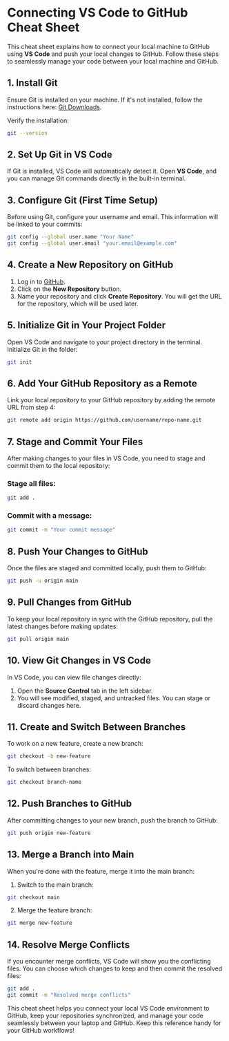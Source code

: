 # Connecting VS Code to GitHub Cheat Sheet

This cheat sheet explains how to connect your local machine to GitHub using **VS Code** and push your local changes to GitHub. Follow these steps to seamlessly manage your code between your local machine and GitHub.

## 1. Install Git
Ensure Git is installed on your machine. If it's not installed, follow the instructions here: [Git Downloads](https://git-scm.com/downloads).

Verify the installation:
```bash
git --version
```

## 2. Set Up Git in VS Code
If Git is installed, VS Code will automatically detect it. Open **VS Code**, and you can manage Git commands directly in the built-in terminal.

## 3. Configure Git (First Time Setup)
Before using Git, configure your username and email. This information will be linked to your commits:

```bash
git config --global user.name "Your Name"
git config --global user.email "your.email@example.com"
```

## 4. Create a New Repository on GitHub
1. Log in to [GitHub](https://github.com/).
2. Click on the **New Repository** button.
3. Name your repository and click **Create Repository**. You will get the URL for the repository, which will be used later.

## 5. Initialize Git in Your Project Folder
Open VS Code and navigate to your project directory in the terminal. Initialize Git in the folder:

```bash
git init
```

## 6. Add Your GitHub Repository as a Remote
Link your local repository to your GitHub repository by adding the remote URL from step 4:

```bash
git remote add origin https://github.com/username/repo-name.git
```

## 7. Stage and Commit Your Files
After making changes to your files in VS Code, you need to stage and commit them to the local repository:

### Stage all files:
```bash
git add .
```

### Commit with a message:
```bash
git commit -m "Your commit message"
```

## 8. Push Your Changes to GitHub
Once the files are staged and committed locally, push them to GitHub:

```bash
git push -u origin main
```

## 9. Pull Changes from GitHub
To keep your local repository in sync with the GitHub repository, pull the latest changes before making updates:

```bash
git pull origin main
```

## 10. View Git Changes in VS Code
In VS Code, you can view file changes directly:
1. Open the **Source Control** tab in the left sidebar.
2. You will see modified, staged, and untracked files. You can stage or discard changes here.

## 11. Create and Switch Between Branches
To work on a new feature, create a new branch:
```bash
git checkout -b new-feature
```

To switch between branches:
```bash
git checkout branch-name
```

## 12. Push Branches to GitHub
After committing changes to your new branch, push the branch to GitHub:
```bash
git push origin new-feature
```

## 13. Merge a Branch into Main
When you're done with the feature, merge it into the main branch:

1. Switch to the main branch:
```bash
git checkout main
```

2. Merge the feature branch:
```bash
git merge new-feature
```

## 14. Resolve Merge Conflicts
If you encounter merge conflicts, VS Code will show you the conflicting files. You can choose which changes to keep and then commit the resolved files:
```bash
git add .
git commit -m "Resolved merge conflicts"
```

This cheat sheet helps you connect your local VS Code environment to GitHub, keep your repositories synchronized, and manage your code seamlessly between your laptop and GitHub. Keep this reference handy for your GitHub workflows!
